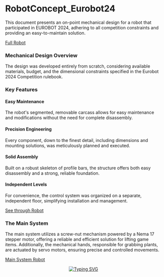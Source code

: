 # RobotConcept_Eurobot24  

This document presents an on-point mechanical design for a robot that participated in EUROBOT 2024, adhering to all competition constraints and providing an easy-to-maintain solution.

[Full Robot](images/Complete_Robot.png)

### Mechanical Design Overview

The design was developed entirely from scratch, considering available materials, budget, and the dimensional constraints specified in the Eurobot 2024 Competition rulebook.

### Key Features

#### Easy Maintenance

The robot's segmented, removable carcass allows for easy maintenance and modifications without the need for complete disassembly.

#### Precision Engineering
Every component, down to the finest detail, including dimensions and mounting solutions, was meticulously planned and executed.

#### Solid Assembly
Built on a robust skeleton of profile bars, the structure offers both easy disassembly and a strong, reliable foundation.

#### Independent Levels
For convenience, the control system was organized on a separate, independent floor, simplifying installation and management.

[See through Robot](images/See_Through.png)

### The Main System 

The main system utilizes a screw-nut mechanism powered by a Nema 17 stepper motor, offering a reliable and efficient solution for lifting game items. Additionally, the mechanical hands, responsible for grabbing plants, are actuated by servo motors, ensuring precise and controlled movements.



[Main System Robot](images/Main_System.png)

<p align="center">
  <p align="center">
<a href="https://git.io/typing-svg"><img src="https://readme-typing-svg.demolab.com?font=Fira+Code&pause=500&center=true&width=435&lines=When+Assembled+and+Put+to+Action;The+Robot+was+a+massive+HIT" alt="Typing SVG" />
</a>  